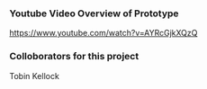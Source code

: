 ### Youtube Video Overview of Prototype

https://www.youtube.com/watch?v=AYRcGjkXQzQ

### Colloborators for this project

Tobin Kellock
